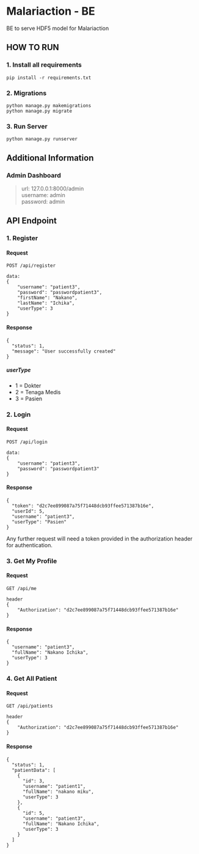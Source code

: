 # Malariaction - BE

BE to serve HDF5 model for Malariaction

## HOW TO RUN

### 1. Install all requirements

```
pip install -r requirements.txt
```

### 2. Migrations

```
python manage.py makemigrations
python manage.py migrate
```

### 3. Run Server

```
python manage.py runserver
```

## Additional Information

### Admin Dashboard

> url: 127.0.0.1:8000/admin  
> username: admin  
> password: admin

## API Endpoint

### 1. Register

#### Request

```
POST /api/register

data:
{
    "username": "patient3",
    "password": "passwordpatient3",
    "firstName": "Nakano",
    "lastName": "Ichika",
    "userType": 3
}
```

#### Response

```
{
  "status": 1,
  "message": "User successfully created"
}
```

##### userType

- 1 = Dokter<br>
- 2 = Tenaga Medis<br>
- 3 = Pasien

### 2. Login

#### Request

```
POST /api/login

data:
{
    "username": "patient3",
    "password": "passwordpatient3"
}
```

#### Response

```
{
  "token": "d2c7ee899087a75f71448dcb93ffee571387b16e",
  "userId": 5,
  "username": "patient3",
  "userType": "Pasien"
}
```

Any further request will need a token provided in the authorization header for authentication.

### 3. Get My Profile

#### Request

```
GET /api/me

header
{
    "Authorization": "d2c7ee899087a75f71448dcb93ffee571387b16e"
}
```

#### Response

```
{
  "username": "patient3",
  "fullName": "Nakano Ichika",
  "userType": 3
}
```

### 4. Get All Patient

#### Request

```
GET /api/patients

header
{
    "Authorization": "d2c7ee899087a75f71448dcb93ffee571387b16e"
}
```

#### Response

```
{
  "status": 1,
  "patientData": [
    {
      "id": 3,
      "username": "patient1",
      "fullName": "nakano miku",
      "userType": 3
    },
    {
      "id": 5,
      "username": "patient3",
      "fullName": "Nakano Ichika",
      "userType": 3
    }
  ]
}
```
